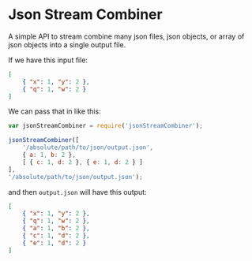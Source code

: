 Json Stream Combiner
=================

A simple API to stream combine many json files, json objects, or array of json objects into a single output file.

If we have this input file:
```json
[
	{ "x": 1, "y": 2 },
	{ "q": 1, "w": 2 }
]
```

We can pass that in like this:

```javascript
var jsonStreamCombiner = require('jsonStreamCombiner');

jsonStreamCombiner([
	'/absolute/path/to/json/output.json',
	{ a: 1, b: 2 },
	[ { c: 1, d: 2 }, { e: 1, d: 2 } ]
], 
'/absolute/path/to/json/output.json');
```

and then `output.json` will have this output:

```json
[
	{ "x": 1, "y": 2 },
	{ "q": 1, "w": 2 },
	{ "a": 1, "b": 2 },
	{ "c": 1, "d": 2 }, 
	{ "e": 1, "d": 2 }
]
```
